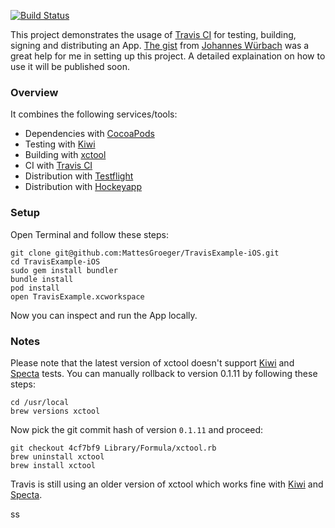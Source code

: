 [![Build Status](https://travis-ci.org/MattesGroeger/TravisExample-iOS.png?branch=master)](https://travis-ci.org/MattesGroeger/TravisExample-iOS)

This project demonstrates the usage of [Travis CI](http://www.travis-ci.org/) for testing, building, signing and distributing an App. [The gist](https://gist.github.com/johanneswuerbach/5559514) from [Johannes Würbach](https://github.com/johanneswuerbach) was a great help for me in setting up this project. A detailed explaination on how to use it will be published soon.

### Overview

It combines the following services/tools:
* Dependencies with [CocoaPods](http://cocoapods.org/)
* Testing with [Kiwi](https://github.com/allending/Kiwi)
* Building with [xctool](https://github.com/facebook/xctool)
* CI with [Travis CI](https://travis-ci.org/)
* Distribution with [Testflight](https://testflightapp.com/)
* Distribution with [Hockeyapp](http://hockeyapp.net/)

### Setup

Open Terminal and follow these steps:
```
git clone git@github.com:MattesGroeger/TravisExample-iOS.git
cd TravisExample-iOS
sudo gem install bundler
bundle install
pod install
open TravisExample.xcworkspace
```

Now you can inspect and run the App locally.

### Notes

Please note that the latest version of xctool doesn't support [Kiwi](https://github.com/allending/Kiwi) and [Specta](https://github.com/specta/specta) tests. You can manually rollback to version 0.1.11 by following these steps:

```
cd /usr/local
brew versions xctool
```

Now pick the git commit hash of version `0.1.11` and proceed:

```
git checkout 4cf7bf9 Library/Formula/xctool.rb
brew uninstall xctool
brew install xctool
```

Travis is still using an older version of xctool which works fine with [Kiwi](https://github.com/allending/Kiwi) and [Specta](https://github.com/specta/specta).

ss
